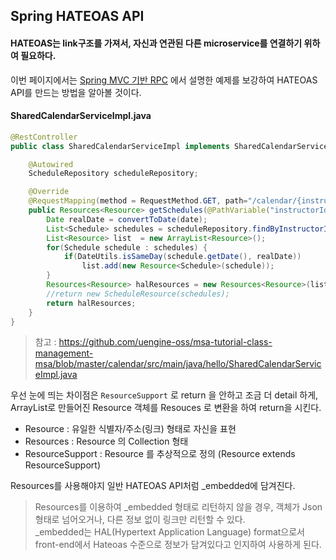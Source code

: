 Spring HATEOAS API
------
#### HATEOAS는 link구조를 가져서, 자신과 연관된 다른 microservice를 연결하기 위하여 필요하다.  
이번 페이지에서는 [Spring MVC 기반 RPC](https://github.com/TheOpenCloudEngine/uEngine-cloud/wiki/Spring-MVC-기반-RPC) 에서 설명한 예제를 보강하여 HATEOAS API를 만드는 방법을 알아볼 것이다.  

#### SharedCalendarServiceImpl.java
```java
@RestController
public class SharedCalendarServiceImpl implements SharedCalendarService {

    @Autowired
    ScheduleRepository scheduleRepository;

    @Override
    @RequestMapping(method = RequestMethod.GET, path="/calendar/{instructorId}/{date}")
    public Resources<Resource> getSchedules(@PathVariable("instructorId") Long instructorId, @PathVariable("date") String date) {
        Date realDate = convertToDate(date);
        List<Schedule> schedules = scheduleRepository.findByInstructorId(instructorId);
        List<Resource> list  = new ArrayList<Resource>();
        for(Schedule schedule : schedules) {
            if(DateUtils.isSameDay(schedule.getDate(), realDate))
                list.add(new Resource<Schedule>(schedule));
        }
        Resources<Resource> halResources = new Resources<Resource>(list);
        //return new ScheduleResource(schedules);
        return halResources;
    }
}
```
> 참고 : https://github.com/uengine-oss/msa-tutorial-class-management-msa/blob/master/calendar/src/main/java/hello/SharedCalendarServiceImpl.java

우선 눈에 띄는 차이점은 `ResourceSupport` 로 return 을 안하고 조금 더 detail 하게,  
ArrayList로 만들어진 Resource 객체를 Resouces<Resource> 로 변환을 하여 return을 시킨다.  
* Resource : 유일한 식별자/주소(링크) 형태로 자신을 표현
* Resources : Resource 의 Collection 형태
* ResourceSupport : Resource 를 추상적으로 정의 (Resource<T> extends ResourceSupport)

Resources를 사용해야지 일반 HATEOAS API처럼 _embedded에 담겨진다.  
> Resources를 이용하여 _embedded 형태로 리턴하지 않을 경우,
> 객체가 Json형태로 넘어오거나, 다른 정보 없이 링크만 리턴할 수 있다.  
> _embedded는  HAL(Hypertext Application Language) format으로서 
> front-end에서 Hateoas 수준으로 정보가 담겨있다고 인지하여 사용하게 된다.  


